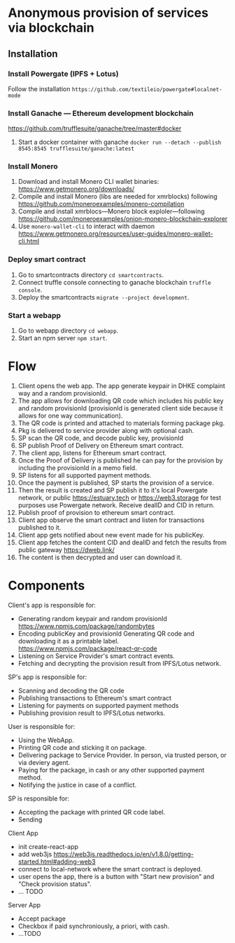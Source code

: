 # Anonymous provision of services via blockchain

## Installation

### Install Powergate (IPFS + Lotus)

Follow the installation `https://github.com/textileio/powergate#localnet-mode`

### Install Ganache — Ethereum development blockchain

https://github.com/trufflesuite/ganache/tree/master#docker

1. Start a docker container with ganache `docker run --detach --publish 8545:8545 trufflesuite/ganache:latest`

### Install Monero

1. Download and install Monero CLI wallet binaries: https://www.getmonero.org/downloads/  
2. Compile and install Monero (libs are needed for xmrblocks) following https://github.com/moneroexamples/monero-compilation
3. Compile and install xmrblocs—Monero block exploler—following https://github.com/moneroexamples/onion-monero-blockchain-explorer
4. Use `monero-wallet-cli` to interact with daemon https://www.getmonero.org/resources/user-guides/monero-wallet-cli.html


### Deploy smart contract

1. Go to smartcontracts directory `cd smartcontracts`.
2. Connect truffle console connecting to ganache blockchain `truffle console`.
3. Deploy the smartcontracts `migrate --project development`.

### Start a webapp

1. Go to webapp directory `cd webapp`.
2. Start an npm server `npm start`.

# Flow

1. Client opens the web app. The app generate keypair in DHKE complaint way and a random provisionId.
2. The app allows for downloading QR code which includes his public key and random provisionId (provisionId is generated client side because it allows for one way communication). 
3. The QR code is printed and attached to materials forming package pkg.
4. Pkg is delivered to service provider along with optional cash. 
5. SP scan the QR code, and decode public key, provisionId
6. SP publish Proof of Delivery on Ethereum smart contract. 
7. The client app, listens for Ethereum smart contract.
8. Once the Proof of Delivery is published he can pay for the provision by including the provisionId in a memo field.
9. SP listens for all supported payment methods.
10. Once the payment is published, SP starts the provision of a service.
11. Then the result is created and SP publish it to it's local Powergate network, or public https://estuary.tech or https://web3.storage for test purposes use Powergate network. Receive dealID and CID in return.
12. Publish proof of provision to ethereum smart contract.
13. Client app observe the smart contract and listen for transactions published to it. 
14. Client app gets notified about new event made for his publicKey.
15. Client app fetches the content CID and dealID and fetch the results from public gateway https://dweb.link/
16. The content is then decrypted and user can download it.

# Components

Client's app is responsible for:
- Generating random keypair and random provisionId https://www.npmjs.com/package/randombytes
- Encoding publicKey and provisionId Generating QR code and downloading it as a printable label. https://www.npmjs.com/package/react-qr-code
- Listening on Service Provider's smart contract events.
- Fetching and decrypting the provision result from IPFS/Lotus network.

SP's app is responsible for:
- Scanning and decoding the QR code
- Publishing transactions to Ethereum's smart contract
- Listening for payments on supported payment methods
- Publishing provision result to IPFS/Lotus networks.

User is responsible for:
- Using the WebApp.
- Printing QR code and sticking it on package.
- Delivering package to Service Provider. In person, via trusted person, or via deviery agent.
- Paying for the package, in cash or any other supported payment method.
- Notifying the justice in case of a conflict.

SP is responsible for:
- Accepting the package with printed QR code label.
- Sending 

Client App
- init create-react-app
- add web3js https://web3js.readthedocs.io/en/v1.8.0/getting-started.html#adding-web3
- connect to local-network where the smart contract is deployed.
- user opens the app, there is a button with "Start new provision" and "Check provision status".
- ... TODO

Server App
- Accept package
- Checkbox if paid synchroniously, a priori, with cash.
- ...TODO